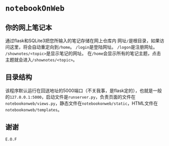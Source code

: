 # `notebookOnWeb`
你的网上笔记本
----------------
通过flask和SQLite3把您所输入的笔记存储在网上仓库内
网址`/`是根目录，如果访问这里，将会自动重定向到`/home`。
`/login`是登陆网址。
`/logon`是注册网址。
`/shownotes/<topic>`是显示笔记的网址。
在`/home`会显示所有的笔记主题，点击主题就会进入`/shownotes/<topic>`。

目录结构
----------------------------------------------------------------
该程序默认运行在回送地址的5000端口（不关我事，是flask定的），也就是一般的`127.0.0.1:5000`，启动文件是`runserver.py`，负责页面的文件在`notebookonweb/views.py`，静态文件在`notebookonweb/static`，HTML文件在`notebookonweb/templates`。

谢谢
-----------------------------------------------------------------------------------------------------------------------------------------------------------------------------------------------------------------------
`E.O.F`
